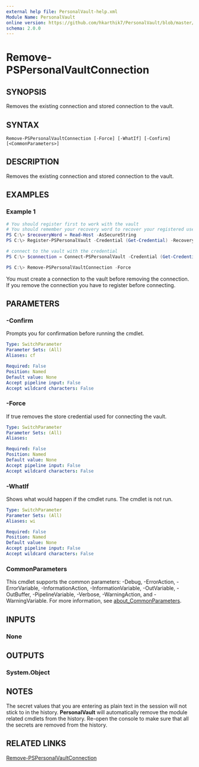 ```yaml
---
external help file: PersonalVault-help.xml
Module Name: PersonalVault
online version: https://github.com/hkarthik7/PersonalVault/blob/master/docs/Remove-PSPersonalVaultConnection.md
schema: 2.0.0
---
```


# Remove-PSPersonalVaultConnection

## SYNOPSIS
Removes the existing connection and stored connection to the vault.

## SYNTAX

```
Remove-PSPersonalVaultConnection [-Force] [-WhatIf] [-Confirm] [<CommonParameters>]
```

## DESCRIPTION
Removes the existing connection and stored connection to the vault.

## EXAMPLES

### Example 1
```powershell
# You should register first to work with the vault
# You should remember your recovery word to recover your registered username and password
PS C:\> $recoveryWord = Read-Host -AsSecureString
PS C:\> Register-PSPersonalVault -Credential (Get-Credential) -RecoveryWord $recoveryWord

# connect to the vault with the credential
PS C:\> $connection = Connect-PSPersonalVault -Credential (Get-Credential)

PS C:\> Remove-PSPersonalVaultConnection -Force
```

You must create a connection to the vault before removing the connection. If you remove the connection you have to register before connecting.

## PARAMETERS

### -Confirm
Prompts you for confirmation before running the cmdlet.

```yaml
Type: SwitchParameter
Parameter Sets: (All)
Aliases: cf

Required: False
Position: Named
Default value: None
Accept pipeline input: False
Accept wildcard characters: False
```

### -Force
If true removes the store credential used for connecting the vault.

```yaml
Type: SwitchParameter
Parameter Sets: (All)
Aliases:

Required: False
Position: Named
Default value: None
Accept pipeline input: False
Accept wildcard characters: False
```

### -WhatIf
Shows what would happen if the cmdlet runs.
The cmdlet is not run.

```yaml
Type: SwitchParameter
Parameter Sets: (All)
Aliases: wi

Required: False
Position: Named
Default value: None
Accept pipeline input: False
Accept wildcard characters: False
```

### CommonParameters
This cmdlet supports the common parameters: -Debug, -ErrorAction, -ErrorVariable, -InformationAction, -InformationVariable, -OutVariable, -OutBuffer, -PipelineVariable, -Verbose, -WarningAction, and -WarningVariable. For more information, see [about_CommonParameters](http://go.microsoft.com/fwlink/?LinkID=113216).

## INPUTS

### None

## OUTPUTS

### System.Object
## NOTES
The secret values that you are entering as plain text in the session will not stick to in the history. **PersonalVault** will automatically remove the module related cmdlets from the history. Re-open the console to make sure that all the secrets are removed from the history.

## RELATED LINKS

[Remove-PSPersonalVaultConnection](https://github.com/hkarthik7/PersonalVault/blob/master/docs/Remove-PSPersonalVaultConnection.md)